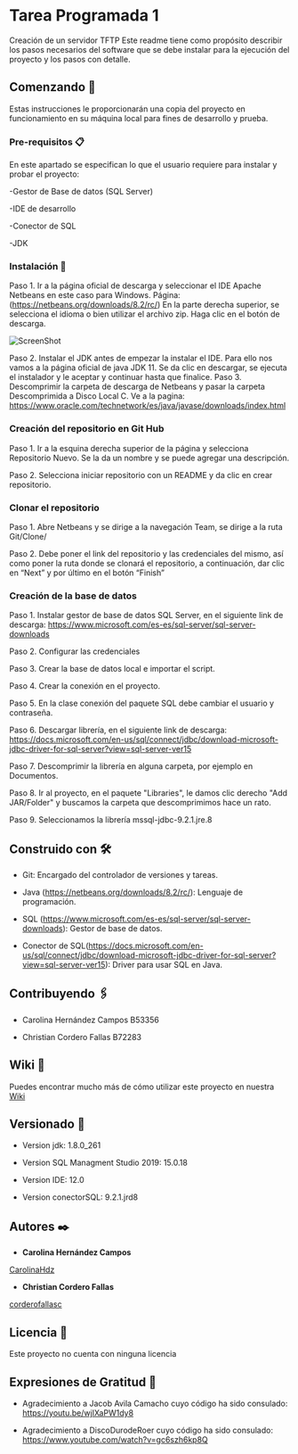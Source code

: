 # Tarea Programada 1

Creación de un servidor TFTP
Este readme tiene como propósito describir los pasos necesarios del software que se debe instalar para la ejecución del proyecto y los pasos con detalle.

## Comenzando 🚀

Estas instrucciones le proporcionarán una copia del proyecto en funcionamiento en su máquina local para fines de desarrollo y prueba. 



### Pre-requisitos 📋

En este apartado se especifican lo que el usuario requiere para instalar y probar el proyecto:

-Gestor de Base de datos (SQL Server)

-IDE de desarrollo

-Conector de SQL

-JDK

### Instalación 🔧

Paso 1. Ir a la página oficial de descarga y seleccionar el IDE Apache Netbeans en este caso para Windows.
	Página: (https://netbeans.org/downloads/8.2/rc/) 
	En la parte derecha superior, se selecciona el idioma o bien utilizar el archivo zip.
   	Haga clic en el botón de descarga. 
	
![ScreenShot](https://raw.github.com/corderofallasc/TareaProgramada1/Carolina_Branch/Imagenes/1.jpg)

Paso 2. Instalar el JDK antes de empezar la instalar el IDE. Para ello nos vamos a la página oficial de java JDK 11. Se da clic en descargar, se ejecuta el instalador y le aceptar y continuar hasta que finalice.
	Paso 3. Descomprimir la carpeta de descarga de Netbeans y pasar la carpeta Descomprimida a Disco Local C.
	Ve a la pagina: https://www.oracle.com/technetwork/es/java/javase/downloads/index.html 

### Creación del repositorio en Git Hub

Paso 1. Ir a la esquina derecha superior de la página y selecciona Repositorio Nuevo.
	Se la da un nombre y se puede agregar una descripción.
	
Paso 2. Selecciona iniciar repositorio con un README y da clic en crear repositorio.



### Clonar el repositorio 

Paso 1. Abre Netbeans y se dirige a la navegación Team, se dirige a la ruta Git/Clone/


Paso 2. Debe poner el link del repositorio y las credenciales del mismo, 
	así como poner la ruta donde se clonará el repositorio, a continuación, dar clic en “Next” y por último en el botón “Finish” 
	

### Creación de la base de datos

Paso 1. Instalar gestor de base de datos SQL Server, en el siguiente link de descarga: 
		https://www.microsoft.com/es-es/sql-server/sql-server-downloads
	
Paso 2. Configurar las credenciales
	
Paso 3. Crear la base de datos local e importar el script.
	
Paso 4. Crear la conexión en el proyecto.
	
Paso 5. En la clase conexión del paquete SQL debe cambiar el usuario y contraseña. 

Paso 6. Descargar librería, en el siguiente link de descarga: 
	https://docs.microsoft.com/en-us/sql/connect/jdbc/download-microsoft-jdbc-driver-for-sql-server?view=sql-server-ver15
	
Paso 7. Descomprimir la librería en alguna carpeta, por ejemplo en Documentos.
	
Paso 8. Ir al proyecto, en el paquete "Libraries", le damos clic derecho "Add JAR/Folder" y buscamos la carpeta que descomprimimos hace un rato.
	
Paso 9. Seleccionamos la librería mssql-jdbc-9.2.1.jre.8



## Construido con 🛠️


* Git: Encargado del controlador de versiones y tareas.

* Java (https://netbeans.org/downloads/8.2/rc/): Lenguaje de programación.

* SQL (https://www.microsoft.com/es-es/sql-server/sql-server-downloads): Gestor de base de datos.

* Conector de SQL(https://docs.microsoft.com/en-us/sql/connect/jdbc/download-microsoft-jdbc-driver-for-sql-server?view=sql-server-ver15): Driver para usar SQL en Java. 

## Contribuyendo 🖇️

* Carolina Hernández Campos B53356

* Christian Cordero Fallas B72283

## Wiki 📖

Puedes encontrar mucho más de cómo utilizar este proyecto en nuestra [Wiki](https://github.com/tu/proyecto/wiki)

## Versionado 📌

* Version jdk: 1.8.0_261

* Version SQL Managment Studio 2019: 15.0.18

* Version IDE: 12.0

* Version conectorSQL: 9.2.1.jrd8

## Autores ✒️

* **Carolina Hernández Campos**

[CarolinaHdz]( https://github.com/CarolinaHdz)

* **Christian Cordero Fallas**

[corderofallasc]( https://github.com/corderofallasc)


## Licencia 📄

Este proyecto no cuenta con ninguna licencia

## Expresiones de Gratitud 🎁

* Agradecimiento a Jacob Avila Camacho cuyo código ha sido consulado: https://youtu.be/wjIXaPW1dy8

* Agradecimiento a DiscoDurodeRoer cuyo código ha sido consulado: https://www.youtube.com/watch?v=gc6szh6kp8Q


